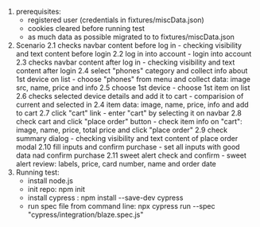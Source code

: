 1. prerequisites: 
    - registered user (credentials in fixtures/miscData.json)
    - cookies cleared before running test
    - as much data as possible migrated to to fixtures/miscData.json
2. Scenario
    2.1 checks navbar content before log in - checking visibility and text content before login
    2.2 log in into account - login into account
    2.3 checks navbar content after log in - checking visibility and text content after login
    2.4 select "phones" category and collect info about 1st device on list - choose "phones" from menu and collect data: image src, name, price and info
    2.5 choose 1st device - choose 1st item on list
    2.6 checks selected device details and add it to cart - comparision of current and selected in 2.4 item data: image, name, price, info and add to cart
    2.7 click "cart" link - enter "cart" by selecting it on navbar
    2.8 check cart and click "place order" button - check item info on "cart": image, name, price, total price and click "place order"
    2.9 check summary dialog - checking visibility and text content of place order modal
    2.10 fill inputs and confirm purchase - set all inputs with good data nad confirm purchase
    2.11 sweet alert check and confirm - sweet alert review: labels, price, card number, name and order date
3. Running test:
    - install node.js
    - init repo:
        npm init
    - install cypress :
        npm install --save-dev cypress
    - run spec file from command line:
        npx cypress run --spec "cypress/integration/blaze.spec.js"